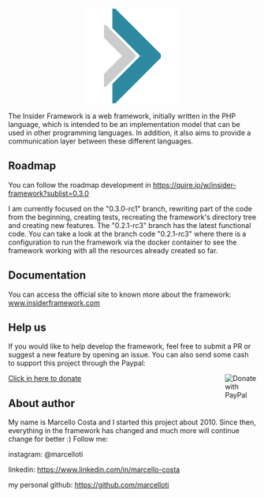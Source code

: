 <p align="center">
  <img src="https://github.com/InsiderTI/InsiderFramework/blob/0.2.1-rc2/web/android-chrome-192x192.png?raw=true">
</p>

The Insider Framework is a web framework, initially written in the PHP language, which is intended to be an implementation model that can be used in other programming languages. In addition, it also aims to provide a communication layer between these different languages.

## Roadmap

You can follow the roadmap development in
https://quire.io/w/insider-framework?sublist=0.3.0

I am currently focused on the "0.3.0-rc1" branch, rewriting part of the code from the beginning, creating tests, recreating the framework's directory tree and creating new features. The "0.2.1-rc3" branch has the latest functional code. You can take a look at the branch code "0.2.1-rc3" where there is a configuration to run the framework via the docker container to see the framework working with all the resources already created so far.

## Documentation

You can access the official site to known more about the framework: www.insiderframework.com

## Help us

If you would like to help develop the framework, feel free to submit a PR or suggest a new feature by opening an issue.
You can also send some cash to support this project through the Paypal:

<a href="https://www.paypal.com/cgi-bin/webscr?cmd=_donations&business=contato%40insiderti.com.br&currency_code=USD&source=url">
  <img style='display:inline;float:right;' src="https://avatars1.githubusercontent.com/u/476675?s=200&v=4" alt="Donate with PayPal" width="64px" />
  <span>Click in here to donate</span>
</a>

## About author

My name is Marcello Costa and I started this project about 2010. Since then, everything in the framework has changed and much more will continue change for better :)
Follow me:

instagram: @marcelloti

linkedin: https://www.linkedin.com/in/marcello-costa

my personal github: https://github.com/marcelloti
